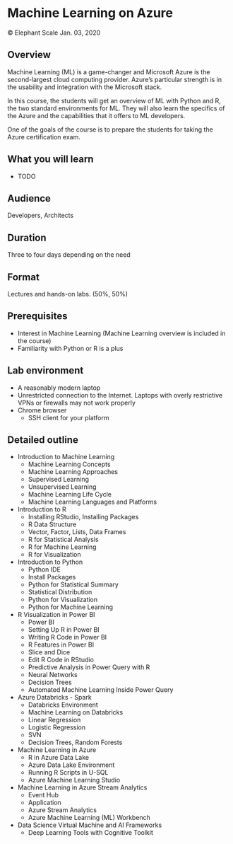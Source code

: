 # Machine Learning on Azure
© Elephant Scale
Jan. 03, 2020

## Overview

Machine Learning (ML) is a game-changer and Microsoft Azure is the second-largest cloud computing provider.  Azure’s particular strength is in the usability and integration with the Microsoft stack.

In this course, the students will get an overview of ML with Python and R, the two standard environments for ML. They will also learn the specifics of the Azure and the capabilities that it offers to ML developers.

One of the goals of the course is to prepare the students for taking the Azure certification exam.


## What you will learn
- TODO


## Audience
Developers, Architects

## Duration
Three to four days depending on the need

## Format
Lectures and hands-on labs. (50%, 50%)

## Prerequisites

* Interest in Machine Learning (Machine Learning overview is included in the course)
* Familiarity with Python or R is a plus


## Lab environment

* A reasonably modern laptop
* Unrestricted connection to the Internet. Laptops with overly restrictive VPNs or firewalls may not work properly
* Chrome browser
  - SSH client for your platform

## Detailed outline

* Introduction to Machine Learning
  - Machine Learning Concepts
  - Machine Learning Approaches
  - Supervised Learning
  - Unsupervised Learning
  - Machine Learning Life Cycle
  - Machine Learning Languages and Platforms
* Introduction to R
  - Installing RStudio, Installing Packages
  - R Data Structure
  - Vector, Factor, Lists, Data Frames
  - R for Statistical Analysis
  - R for Machine Learning
  - R for Visualization
* Introduction to Python
  - Python IDE
  - Install Packages
  - Python for Statistical Summary
  - Statistical Distribution
  - Python for Visualization
  - Python for Machine Learning
* R Visualization in Power BI
  - Power BI
  - Setting Up R in Power BI
  - Writing R Code in Power BI
  - R Features in Power BI
  - Slice and Dice
  - Edit R Code in RStudio
  - Predictive Analysis in Power Query with R
  - Neural Networks
  - Decision Trees
  - Automated Machine Learning Inside Power Query
* Azure Databricks - Spark
  - Databricks Environment
  - Machine Learning on Databricks
  - Linear Regression
  - Logistic Regression
  - SVN
  - Decision Trees, Random Forests
* Machine Learning in Azure
  - R in Azure Data Lake
  - Azure Data Lake Environment
  - Running R Scripts in U-SQL
  - Azure Machine Learning Studio
* Machine Learning in Azure Stream Analytics
  - Event Hub
  - Application
  - Azure Stream Analytics
  - Azure Machine Learning (ML) Workbench
* Data Science Virtual Machine and AI Frameworks
  - Deep Learning Tools with Cognitive Toolkit 
